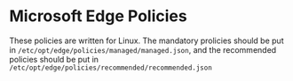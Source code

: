 # Microsoft Edge Policies

These policies are written for Linux. The mandatory prolicies should be put in `/etc/opt/edge/policies/managed/managed.json`, and the recommended policies should be put in `/etc/opt/edge/policies/recommended/recommended.json`